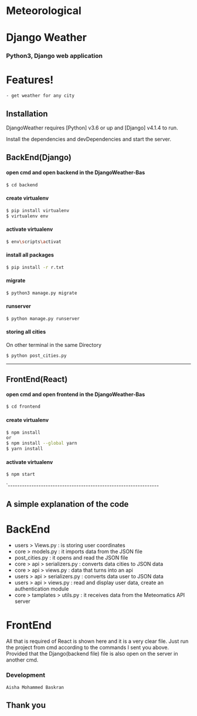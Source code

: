 # Meteorological

# Django Weather
### Python3, Django web application

# Features!

    - get weather for any city 



## Installation

DjangoWeather requires [Python] v3.6 or up and  [Django] v4.1.4 to run.

Install the dependencies and devDependencies and start the server.





## BackEnd(Django)
#### open cmd and open backend in the DjangoWeather-Bas
```sh
$ cd backend
```
#### create virtualenv
```sh
$ pip install virtualenv
$ virtualenv env
```
#### activate virtualenv
```sh
$ env\scripts\activat

```
#### install all packages
```sh
$ pip install -r r.txt
```

#### migrate 
```sh
$ python3 manage.py migrate
```

#### runserver
```sh
$ python manage.py runserver
```
#### storing all cities
On other terminal in the same Directory  
```sh
$ python post_cities.py
```
--------------------------------------------------------------
## FrontEnd(React)
#### open cmd and open frontend in the DjangoWeather-Bas
```sh
$ cd frontend
```
#### create virtualenv
```sh
$ npm install
or
$ npm install --global yarn
$ yarn install
```
#### activate virtualenv
```sh
$ npm start

```
`----------------------------------------------------------------
## A simple explanation of the code
# BackEnd 
- users > Views.py : is storing user coordinates
- core > models.py : it imports data from the JSON file
- post_cities.py : it opens and read the JSON file
- core > api > serializers.py : converts data cities to JSON data
- core > api > views.py : data that turns into an api
- users > api > serializers.py : converts data user to JSON data 
- users > api > views.py : read and display user data, create an authentication module
- core > tamplates > utils.py : it receives data from the Meteomatics API server

# FrontEnd 
All that is required of React is shown here and it is a very clear file.
Just run the project from cmd according to the commands I sent you above. Provided that the Django(backend file) file is also open on the server in another cmd.



### Development
    Aisha Mohammed Baskran

## Thank you


